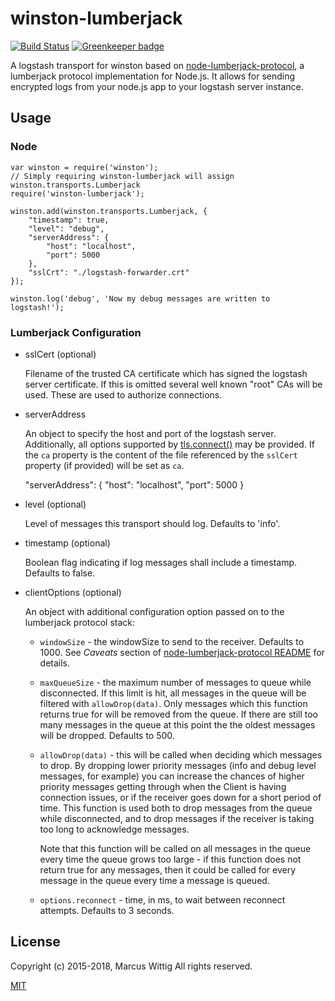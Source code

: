 # winston-lumberjack

[![Build Status](https://travis-ci.org/mwittig/winston-lumberjack.svg?branch=master)](https://travis-ci.org/mwittig/winston-lumberjack)
[![Greenkeeper badge](https://badges.greenkeeper.io/mwittig/winston-lumberjack.svg)](https://greenkeeper.io/)

A logstash transport for winston based on 
 [node-lumberjack-protocol](https://github.com/benbria/node-lumberjack-protocol), a 
 lumberjack protocol implementation for Node.js. It allows for sending encrypted logs from your node.js app to 
 your logstash server instance.

## Usage 

### Node

    var winston = require('winston');
    // Simply requiring winston-lumberjack will assign winston.transports.Lumberjack
    require('winston-lumberjack');
    
    winston.add(winston.transports.Lumberjack, {
        "timestamp": true,
        "level": "debug",
        "serverAddress": {
            "host": "localhost",
            "port": 5000
        },
        "sslCrt": "./logstash-forwarder.crt"
    });
    
    winston.log('debug', 'Now my debug messages are written to logstash!');

### Lumberjack Configuration

*   sslCert (optional)

    Filename of the trusted CA certificate which has signed the logstash server certificate. If this is omitted several 
    well known "root" CAs will be used. These are used to authorize connections.
 
*  serverAddress

   An object to specify the host and port of the logstash server. Additionally, all options supported by 
    [tls.connect()](https://nodejs.org/api/tls.html#tls_tls_connect_options_callback) may be provided. If the `ca` 
    property is the content of the file referenced by the `sslCert` property (if provided) will be set as `ca`.
 
    "serverAddress": {
        "host": "localhost",
        "port": 5000
    }

*  level (optional)

   Level of messages this transport should log. Defaults to 'info'.

*  timestamp (optional)

   Boolean flag indicating if log messages shall include a timestamp. Defaults to false.

*  clientOptions (optional)

   An object with additional configuration option passed on to the lumberjack protocol stack:

   * `windowSize` - the windowSize to send to the receiver. Defaults to 1000. See *Caveats* section of 
    [node-lumberjack-protocol README](https://github.com/benbria/node-lumberjack-protocol#caveats) for details.
   
   * `maxQueueSize` - the maximum number of messages to queue while disconnected.
     If this limit is hit, all messages in the queue will be filtered with
     `allowDrop(data)`.  Only messages which this function returns true for will be
     removed from the queue.  If there are still too many messages in the queue at this point
     the the oldest messages will be dropped.  Defaults to 500.
   
   * `allowDrop(data)` - this will be called when deciding which messages to drop.
     By dropping lower priority messages (info and debug level messages, for example) you can
     increase the chances of higher priority messages getting through when the Client is
     having connection issues, or if the receiver goes down for a short period of time.
     This function is used both to drop messages from the queue while disconnected, and to drop
     messages if the receiver is taking too long to acknowledge messages.
   
     Note that this function will be called on all messages in the queue every time the queue grows
     too large - if this function does not return true for any messages, then it could be called
     for every message in the queue every time a message is queued.
   
   * `options.reconnect` - time, in ms, to wait between reconnect attempts.  Defaults to 3 seconds.

## License 

Copyright (c) 2015-2018, Marcus Wittig
All rights reserved.

[MIT](https://github.com/mwittig/winston-lumberjack/blob/master/LICENSE)